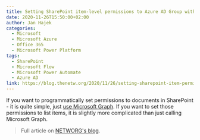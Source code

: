 ```yaml
---
title: Setting SharePoint item-level permissions to Azure AD Group with API
date: 2020-11-26T15:50:00+02:00
author: Jan Hajek
categories:
  - Microsoft
  - Microsoft Azure
  - Office 365
  - Microsoft Power Platform
tags:
  - SharePoint
  - Microsoft Flow
  - Microsoft Power Automate
  - Azure AD
link: https://blog.thenetw.org/2020/11/26/setting-sharepoint-item-permissions-to-aad-group/
---
```


If you want to programmatically set permissions to documents in SharePoint - it is quite simple, just [use Microsoft Graph](https://docs.microsoft.com/en-us/graph/api/driveitem-createlink?WT.mc_id=AZ-MVP-5003178). If you want to set those permissions to list items, it is slightly more complicated than just calling Microsoft Graph.

> Full article on [NETWORG's blog](https://blog.thenetw.org/2020/11/26/setting-sharepoint-item-permissions-to-aad-group/).